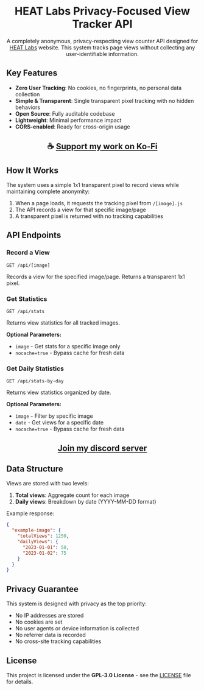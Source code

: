 <div align="center">

# HEAT Labs Privacy-Focused View Tracker API

A completely anonymous, privacy-respecting view counter API designed for [HEAT Labs](https://heatlabs.github.io) website. This system tracks page views without collecting any user-identifiable information.

</div>

## Key Features

- **Zero User Tracking**: No cookies, no fingerprints, no personal data collection
- **Simple & Transparent**: Single transparent pixel tracking with no hidden behaviors
- **Open Source**: Fully auditable codebase
- **Lightweight**: Minimal performance impact
- **CORS-enabled**: Ready for cross-origin usage

<div align="center">

## ☕ [Support my work on Ko-Fi](https://ko-fi.com/thatsinewave)

</div>

## How It Works

The system uses a simple 1x1 transparent pixel to record views while maintaining complete anonymity:

1. When a page loads, it requests the tracking pixel from `/[image].js`
2. The API records a view for that specific image/page
3. A transparent pixel is returned with no tracking capabilities

## API Endpoints

### Record a View
```
GET /api/[image]
```
Records a view for the specified image/page. Returns a transparent 1x1 pixel.

### Get Statistics
```
GET /api/stats
```
Returns view statistics for all tracked images.

**Optional Parameters:**
- `image` - Get stats for a specific image only
- `nocache=true` - Bypass cache for fresh data

### Get Daily Statistics
```
GET /api/stats-by-day
```
Returns view statistics organized by date.

**Optional Parameters:**
- `image` - Filter by specific image
- `date` - Get views for a specific date
- `nocache=true` - Bypass cache for fresh data

<div align="center">

## [Join my discord server](https://discord.heatlabs.net)

</div>

## Data Structure

Views are stored with two levels:
1. **Total views**: Aggregate count for each image
2. **Daily views**: Breakdown by date (YYYY-MM-DD format)

Example response:
```json
{
  "example-image": {
    "totalViews": 1250,
    "dailyViews": {
      "2023-01-01": 50,
      "2023-01-02": 75
    }
  }
}
```

## Privacy Guarantee

This system is designed with privacy as the top priority:
- No IP addresses are stored
- No cookies are set
- No user agents or device information is collected
- No referrer data is recorded
- No cross-site tracking capabilities

## License

This project is licensed under the **GPL-3.0 License** - see the [LICENSE](LICENSE) file for details.  
